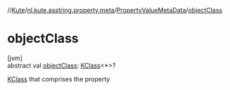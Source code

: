 //[Kute](../../../index.md)/[nl.kute.asstring.property.meta](../index.md)/[PropertyValueMetaData](index.md)/[objectClass](object-class.md)

# objectClass

[jvm]\
abstract val [objectClass](object-class.md): [KClass](https://kotlinlang.org/api/latest/jvm/stdlib/kotlin.reflect/-k-class/index.html)&lt;*&gt;?

[KClass](https://kotlinlang.org/api/latest/jvm/stdlib/kotlin.reflect/-k-class/index.html) that comprises the property
